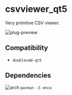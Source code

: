 csvviewer_qt5
========
Very primitive CSV viewer.

![plug-preview](https://i.imgur.com/z4E0Sml.png)

## Compatibility
- `doublecmd-qt5`

## Dependencies
![arch](https://wiki.archlinux.org/favicon.ico) `pacman -S enca`
